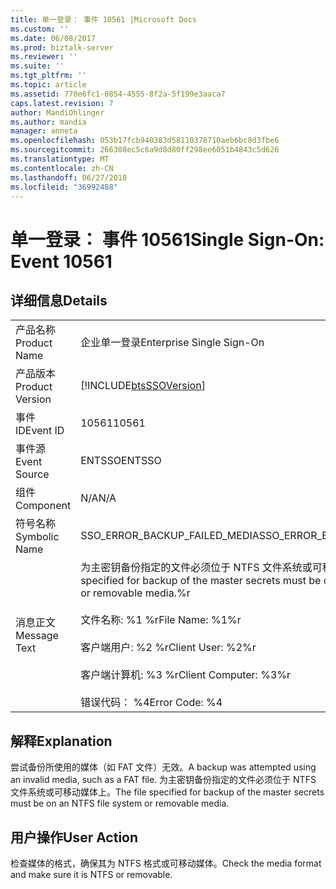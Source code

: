 ```yaml
---
title: 单一登录： 事件 10561 |Microsoft Docs
ms.custom: ''
ms.date: 06/08/2017
ms.prod: biztalk-server
ms.reviewer: ''
ms.suite: ''
ms.tgt_pltfrm: ''
ms.topic: article
ms.assetid: 770e6fc1-0854-4555-8f2a-5f199e3aaca7
caps.latest.revision: 7
author: MandiOhlinger
ms.author: mandia
manager: anneta
ms.openlocfilehash: 053b17fcb940383d58110378710aeb6bc8d3fbe6
ms.sourcegitcommit: 266308ec5c6a9d8d80ff298ee6051b4843c5d626
ms.translationtype: MT
ms.contentlocale: zh-CN
ms.lasthandoff: 06/27/2018
ms.locfileid: "36992488"
---
```

# <a name="single-sign-on-event-10561"></a><span data-ttu-id="4219a-102">单一登录： 事件 10561</span><span class="sxs-lookup"><span data-stu-id="4219a-102">Single Sign-On: Event 10561</span></span>
## <a name="details"></a><span data-ttu-id="4219a-103">详细信息</span><span class="sxs-lookup"><span data-stu-id="4219a-103">Details</span></span>  
  
|                 |                                                                                                                                                                                                                                 |
|-----------------|---------------------------------------------------------------------------------------------------------------------------------------------------------------------------------------------------------------------------------|
|  <span data-ttu-id="4219a-104">产品名称</span><span class="sxs-lookup"><span data-stu-id="4219a-104">Product Name</span></span>   |                                                                                                    <span data-ttu-id="4219a-105">企业单一登录</span><span class="sxs-lookup"><span data-stu-id="4219a-105">Enterprise Single Sign-On</span></span>                                                                                                    |
| <span data-ttu-id="4219a-106">产品版本</span><span class="sxs-lookup"><span data-stu-id="4219a-106">Product Version</span></span> |                                                                                   [!INCLUDE[btsSSOVersion](../includes/btsssoversion-md.md)]                                                                                    |
|    <span data-ttu-id="4219a-107">事件 ID</span><span class="sxs-lookup"><span data-stu-id="4219a-107">Event ID</span></span>     |                                                                                                              <span data-ttu-id="4219a-108">10561</span><span class="sxs-lookup"><span data-stu-id="4219a-108">10561</span></span>                                                                                                              |
|  <span data-ttu-id="4219a-109">事件源</span><span class="sxs-lookup"><span data-stu-id="4219a-109">Event Source</span></span>   |                                                                                                             <span data-ttu-id="4219a-110">ENTSSO</span><span class="sxs-lookup"><span data-stu-id="4219a-110">ENTSSO</span></span>                                                                                                              |
|    <span data-ttu-id="4219a-111">组件</span><span class="sxs-lookup"><span data-stu-id="4219a-111">Component</span></span>    |                                                                                                               <span data-ttu-id="4219a-112">N/A</span><span class="sxs-lookup"><span data-stu-id="4219a-112">N/A</span></span>                                                                                                               |
|  <span data-ttu-id="4219a-113">符号名称</span><span class="sxs-lookup"><span data-stu-id="4219a-113">Symbolic Name</span></span>  |                                                                                                  <span data-ttu-id="4219a-114">SSO_ERROR_BACKUP_FAILED_MEDIA</span><span class="sxs-lookup"><span data-stu-id="4219a-114">SSO_ERROR_BACKUP_FAILED_MEDIA</span></span>                                                                                                  |
|  <span data-ttu-id="4219a-115">消息正文</span><span class="sxs-lookup"><span data-stu-id="4219a-115">Message Text</span></span>   | <span data-ttu-id="4219a-116">为主密钥备份指定的文件必须位于 NTFS 文件系统或可移动媒体上。%r</span><span class="sxs-lookup"><span data-stu-id="4219a-116">The file specified for backup of the master secrets must be on an NTFS file system or removable media.%r</span></span><br /><br /> <span data-ttu-id="4219a-117">文件名称: %1 %r</span><span class="sxs-lookup"><span data-stu-id="4219a-117">File Name: %1%r</span></span><br /><br /> <span data-ttu-id="4219a-118">客户端用户: %2 %r</span><span class="sxs-lookup"><span data-stu-id="4219a-118">Client User: %2%r</span></span><br /><br /> <span data-ttu-id="4219a-119">客户端计算机: %3 %r</span><span class="sxs-lookup"><span data-stu-id="4219a-119">Client Computer: %3%r</span></span><br /><br /> <span data-ttu-id="4219a-120">错误代码： %4</span><span class="sxs-lookup"><span data-stu-id="4219a-120">Error Code: %4</span></span> |
  
## <a name="explanation"></a><span data-ttu-id="4219a-121">解释</span><span class="sxs-lookup"><span data-stu-id="4219a-121">Explanation</span></span>  
 <span data-ttu-id="4219a-122">尝试备份所使用的媒体（如 FAT 文件）无效。</span><span class="sxs-lookup"><span data-stu-id="4219a-122">A backup was attempted using an invalid media, such as a FAT file.</span></span> <span data-ttu-id="4219a-123">为主密钥备份指定的文件必须位于 NTFS 文件系统或可移动媒体上。</span><span class="sxs-lookup"><span data-stu-id="4219a-123">The file specified for backup of the master secrets must be on an NTFS file system or removable media.</span></span>  
  
## <a name="user-action"></a><span data-ttu-id="4219a-124">用户操作</span><span class="sxs-lookup"><span data-stu-id="4219a-124">User Action</span></span>  
 <span data-ttu-id="4219a-125">检查媒体的格式，确保其为 NTFS 格式或可移动媒体。</span><span class="sxs-lookup"><span data-stu-id="4219a-125">Check the media format and make sure it is NTFS or removable.</span></span>